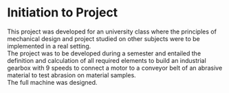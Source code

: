 # Initiation to Project

This project was developed for an university class where the principles of mechanical design and project studied on other subjects were to be implemented in a real setting.</br>
The project was to be developed during a semester and entailed the definition and calculation of all required elements to build an industrial gearbox with 9 speeds to connect a motor to a conveyor belt of an abrasive material to test abrasion on material samples.</br>
The full machine was designed.
